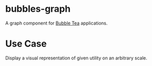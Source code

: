 # bubbles-graph

A graph component for [Bubble Tea](https://github.com/charmbracelet/bubbletea) applications.

# Use Case

Display a visual representation of given utility on an arbitrary scale.

